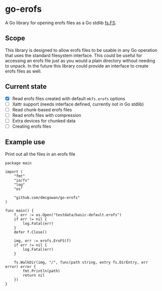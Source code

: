 # go-erofs

A Go library for opening erofs files as a Go stdlib [fs.FS](https://pkg.go.dev/io/fs#FS).

## Scope

This library is designed to allow erofs files to be usable in any Go operation that uses
the standard filesystem interface. This could be useful for accessing an erofs file just
as you would a plain directory without needing to unpack. In the future this library
could provide an interface to create erofs files as well.

## Current state

- [x] Read erofs files created with default `mkfs.erofs` options
- [ ] Xattr support (needs interface defined, currently not in Go stdlib)
- [ ] Read chunk-based erofs files
- [ ] Read erofs files with compression
- [ ] Extra devices for chunked data
- [ ] Creating erofs files

## Example use

Print out all the files in an erofs file

```
package main

import (
	"fmt"
	"io/fs"
	"log"
	"os"

	"github.com/dmcgowan/go-erofs"
)

func main() {
	f, err := os.Open("testdata/basic-default.erofs")
	if err != nil {
		log.Fatal(err)
	}
	defer f.Close()

	img, err := erofs.EroFS(f)
	if err != nil {
		log.Fatal(err)
	}

	fs.WalkDir(img, "/", func(path string, entry fs.DirEntry, err error) error {
		fmt.Println(path)
		return nil
	})
}
```
